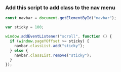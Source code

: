### Add this script to add class to the nav menu

```javascript
const navbar = document.getElementById("navbar");

var sticky = 100;

window.addEventListener("scroll", function () {
  if (window.pageYOffset >= sticky) {
    navbar.classList.add("sticky");
  } else {
    navbar.classList.remove("sticky");
  }
});
```
